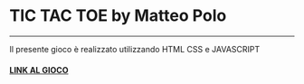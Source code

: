 <h1>TIC TAC TOE by Matteo Polo</h1>
<hr>
<p>Il presente gioco è realizzato utilizzando HTML CSS e JAVASCRIPT</p>
<h4><a href="https://plomatteo.github.io/tic-tac-toe/">LINK AL GIOCO</a></h4>
